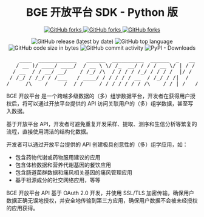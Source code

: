 
<div align="center">

# BGE 开放平台 SDK - Python 版


<p>
    <!-- Place this tag where you want the button to render. -->
    <a class="github-button" href="https://github.com/teambge/bge-python-sdk/subscription" data-color-scheme="no-preference: light; light: light; dark: dark;" data-show-count="true" aria-label="Watch teambge/bge-python-sdk on GitHub">
        <img alt="GitHub forks" src="https://img.shields.io/github/watchers/teambge/bge-python-sdk?style=social">
    </a>
    <a class="github-button" href="https://github.com/teambge/bge-python-sdk" data-color-scheme="no-preference: light; light: light; dark: dark;" data-show-count="true" aria-label="Star teambge/bge-python-sdk on GitHub">
        <img alt="GitHub forks" src="https://img.shields.io/github/stars/teambge/bge-python-sdk?style=social">
    </a>
    <a class="github-button" href="https://github.com/teambge/bge-python-sdk/fork" data-color-scheme="no-preference: light; light: light; dark: dark;" data-show-count="true" aria-label="Fork teambge/bge-python-sdk on GitHub">
        <img alt="GitHub forks" src="https://img.shields.io/github/forks/teambge/bge-python-sdk?style=social">
    </a>
</p>

<p>
    <img src="https://img.shields.io/github/v/release/teambge/bge-python-sdk" data-origin="https://img.shields.io/github/v/release/teambge/bge-python-sdk" alt="GitHub release (latest by date)">
    <img src="https://img.shields.io/github/languages/top/teambge/bge-python-sdk" data-origin="https://img.shields.io/github/languages/top/teambge/bge-python-sdk" alt="GitHub top language">
    <img src="https://img.shields.io/github/languages/code-size/teambge/bge-python-sdk" data-origin="https://img.shields.io/github/languages/code-size/teambge/bge-python-sdk" alt="GitHub code size in bytes">
    <img src="https://img.shields.io/github/commit-activity/w/teambge/bge-python-sdk" data-origin="https://img.shields.io/github/commit-activity/w/teambge/bge-python-sdk" alt="GitHub commit activity">
    <img src="https://static.pepy.tech/personalized-badge/bge-python-sdk?period=total&units=international_system&left_color=grey&right_color=blue&left_text=Downloads" data-origin="https://static.pepy.tech/personalized-badge/bge-python-sdk?period=total&units=international_system&left_color=grey&right_color=blue&left_text=Downloads" alt="PyPI - Downloads">
</p>

<pre>
    ____  ____________   ______  __________  ______  _   __   _____ ____  __ __
   / __ )/ ____/ ____/  / __ \ \/ /_  __/ / / / __ \/ | / /  / ___// __ \/ //_/
  / __  / / __/ __/    / /_/ /\  / / / / /_/ / / / /  |/ /   \__ \/ / / / ,<   
 / /_/ / /_/ / /___   / ____/ / / / / / __  / /_/ / /|  /   ___/ / /_/ / /| |  
/_____/\____/_____/  /_/     /_/ /_/ /_/ /_/\____/_/ |_/   /____/_____/_/ |_| 
</pre>

</div>

BGE 开放平台 是一个跨越多级数据的（多）组学数据平台，开发者在获得用户授权后，将可以通过开放平台提供的 API 访问关联用户的（多）组学数据，甚至写入数据。

基于开放平台 API，开发者可避免重复开发采样、提取、测序和生信分析等繁复的流程，直接使用清洁的结构化数据。

开发者可以通过开放平台提供的 API 创建极具创意性的（多）组学应用，如：

* 包含药物代谢或药物服用建议的应用
* 包含体检数据和营养代谢基因的餐饮应用
* 包含肠道菌群数据和痛风相关基因的痛风管理应用
* 基于祖源成分的社交网络应用，等等

BGE 开放平台 API 基于 OAuth 2.0 开发，并使用 SSL/TLS 加密传输，确保用户数据正确无误地授权，并安全地传输到第三方应用，确保用户数据不会被未经授权的应用获得。
